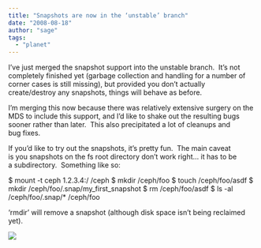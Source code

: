 ```yaml
---
title: "Snapshots are now in the ‘unstable’ branch"
date: "2008-08-18"
author: "sage"
tags: 
  - "planet"
---
```


I’ve just merged the snapshot support into the unstable branch.  It’s not  
completely finished yet (garbage collection and handling for a number of  
corner cases is still missing), but provided you don’t actually  
create/destroy any snapshots, things will behave as before.

I’m merging this now because there was relatively extensive surgery on the  
MDS to include this support, and I’d like to shake out the resulting bugs  
sooner rather than later.  This also precipitated a lot of cleanups and  
bug fixes.

If you’d like to try out the snapshots, it’s pretty fun.  The main caveat  
is you snapshots on the fs root directory don’t work right… it has to be  
a subdirectory.  Something like so:

$ mount -t ceph 1.2.3.4:/ /ceph
$ mkdir /ceph/foo
$ touch /ceph/foo/asdf
$ mkdir /ceph/foo/.snap/my\_first\_snapshot
$ rm /ceph/foo/asdf
$ ls -al /ceph/foo/.snap/\* /ceph/foo

‘rmdir’ will remove a snapshot (although disk space isn’t being reclaimed  
yet).

![](http://track.hubspot.com/__ptq.gif?a=268973&k=14&bu=http://ceph.com&r=http://ceph.com/updates/snapshots-are-now-in-the-unstable-branch/&bvt=rss&p=wordpress)
